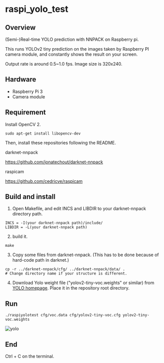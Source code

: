# raspi_yolo_test
## Overview
(Semi-)Real-time YOLO prediction with NNPACK on Raspberry pi.

This runs YOLOv2 tiny prediction on the images taken by Raspberry PI camera module, and constantly shows the result on your screen.

Output rate is around 0.5~1.0 fps. Image size is 320x240.

## Hardware
- Raspberry Pi 3
- Camera module

## Requirement
Install OpenCV 2.
```
sudo apt-get install libopencv-dev
```

Then, install these repositories following the README.


darknet-nnpack

https://github.com/jonatechout/darknet-nnpack


raspicam

https://github.com/cedricve/raspicam


## Build and install
1. Open Makefile, and edit INCS and LIBDIR to your darknet-nnpack directory path.
```
INCS = -I(your darknet-nnpack path)/include/
LIBDIR = -L(your darknet-nnpack path)
```

2. build it.
```
make
```

3. Copy some files from darknet-nnpack. (This has to be done because of hard-code path in darknet.)
```
cp -r ../darknet-nnpack/cfg/ ../darknet-nnpack/data/ .
# Change directory name if your structure is different.
```
4. Download Yolo weight file ("yolov2-tiny-voc.weights" or similar) from [YOLO homepage](https://pjreddie.com/darknet/yolo/).
 Place it in the repository root directory.
 
## Run
```
./raspiyolotest cfg/voc.data cfg/yolov2-tiny-voc.cfg yolov2-tiny-voc.weights 
```
![yolo](https://user-images.githubusercontent.com/36672072/48969247-86349900-f03f-11e8-8ff8-394b51d5abf2.png)

## End
Ctrl + C on the terminal.
